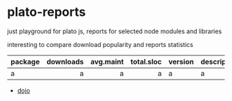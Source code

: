 

# plato-reports

just playground for plato js, reports for selected node modules and libraries

interesting to compare download popularity and reports statistics


| package | downloads |avg.maint | total.sloc | version | description |
|-------|--------:|--------:|---------:|-|-|
|a|a|a|a|a|a|



- [dojo](http://htmlpreview.github.io/?https://github.com/ainthek/plato-reports/blob/master/reports/dojo/index.html)




